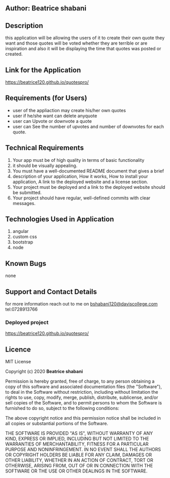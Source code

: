 ## Author: Beatrice shabani 

## Description
this application will be allowing the users of it to create their own quote they want and those quotes will be voted whether they are terrible or are inspiration and also it will be displaying the time that quotes was posted or created.


## Link for the Application 
 https://beatrice120.github.io/quotespro/
## Requirements (for Users)

*  user of the appliaction may create his/her own quotes
* user if he/she want can delete anyquote
* user can Upvote or downvote a quote
* user can See the number of upvotes and number of downvotes for each quote.

## Technical Requirements
1.  Your app must be of high quality in terms of basic functionality 
2. it should be visually appealing.
3. You must have a well-documented README document that gives a brief 
4.  description of your application, How it works, How to install your application, A link to the deployed website and a license section.
5. Your project must be deployed and a link to the deployed website should be submitted.
6. Your project should have regular, well-defined commits with clear messages.



## Technologies Used in Application
1. angular
 2. custom css
 3. bootstrap 
 4. node
## Known Bugs
none


## Support and Contact Details

for more information reach out to me on bshabani120@daviscollege.com
tel:0728913766
### Deployed project
https://beatrice120.github.io/quotespro/

## Licence

MIT License

Copyright (c) 2020 **Beatrice shabani**

Permission is hereby granted, free of charge, to any person obtaining a copy
of this software and associated documentation files (the "Software"), to deal
in the Software without restriction, including without limitation the rights
to use, copy, modify, merge, publish, distribute, sublicense, and/or sell
copies of the Software, and to permit persons to whom the Software is
furnished to do so, subject to the following conditions:

The above copyright notice and this permission notice shall be included in all
copies or substantial portions of the Software.

THE SOFTWARE IS PROVIDED "AS IS", WITHOUT WARRANTY OF ANY KIND, EXPRESS OR
IMPLIED, INCLUDING BUT NOT LIMITED TO THE WARRANTIES OF MERCHANTABILITY,
FITNESS FOR A PARTICULAR PURPOSE AND NONINFRINGEMENT. IN NO EVENT SHALL THE
AUTHORS OR COPYRIGHT HOLDERS BE LIABLE FOR ANY CLAIM, DAMAGES OR OTHER
LIABILITY, WHETHER IN AN ACTION OF CONTRACT, TORT OR OTHERWISE, ARISING FROM,
OUT OF OR IN CONNECTION WITH THE SOFTWARE OR THE USE OR OTHER DEALINGS IN THE
SOFTWARE.